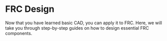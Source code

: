 # FRC Design

Now that you have learned basic CAD, you can apply it to FRC. Here, we will take you through step-by-step guides on how to design essential FRC components.